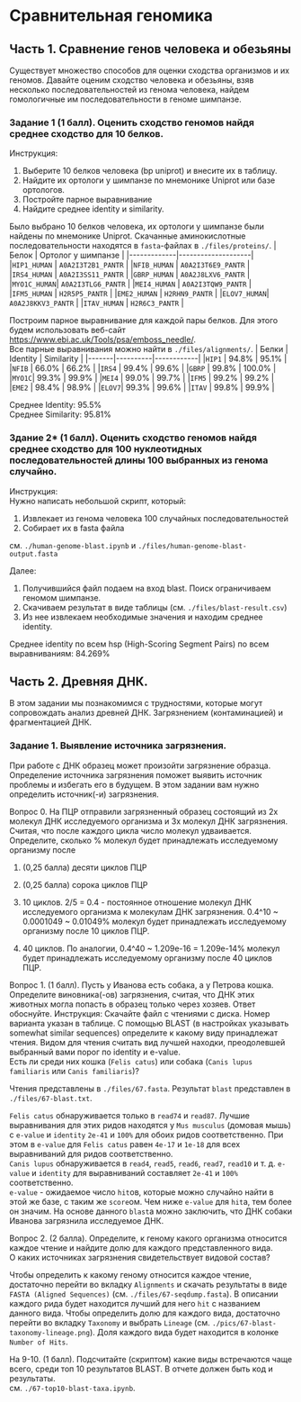 # Сравнительная геномика

## Часть 1. Сравнение генов человека и обезьяны
Существует множество способов для оценки сходства организмов и их геномов. Давайте оценим сходство человека и обезьяны, взяв несколько последовательностей из генома человека, найдем гомологичные им последовательности в геноме шимпанзе.

### Задание 1 (1 балл). Оценить сходство геномов найдя среднее сходство для 10 белков.

Инструкция:
1. Выберите 10 белков человека (bp uniprot) и внесите их в таблицу. 
2. Найдите их ортологи у шимпанзе по мнемонике Uniprot или базе ортологов.
3. Постройте парное выравнивание
4. Найдите среднее identity и similarity.

Было выбрано 10 белков человека, их ортологи у шимпанзе были найдены по мнемонике Uniprot. 
Скачанные аминокислотные последовательности находятся в `fasta`-файлах в `./files/proteins/`.
|    Белок    | Ортолог у шимпанзе |
|-------------|--------------------|
|`HIP1_HUMAN` | `A0A2I3T2B1_PANTR` |
|`NFIB_HUMAN` | `A0A2I3T6E9_PANTR` |
|`IRS4_HUMAN` | `A0A2I3SS11_PANTR` |
|`GBRP_HUMAN` | `A0A2J8LXV6_PANTR` |
|`MYO1C_HUMAN`| `A0A2I3TLG6_PANTR` |
|`MEI4_HUMAN` | `A0A2I3TQW9_PANTR` |
|`IFM5_HUMAN` | `H2R5P5_PANTR`     |
|`EME2_HUMAN` | `H2RHN9_PANTR`     |
|`ELOV7_HUMAN`| `A0A2J8KKV3_PANTR` |
|`ITAV_HUMAN` | `H2R6C3_PANTR`     |

Построим парное выравнивание для каждой пары белков. Для этого будем использовать веб-сайт https://www.ebi.ac.uk/Tools/psa/emboss_needle/.  
Все парные выравнивания можно найти в `./files/alignments/`.
| Белки | Identity | Similarity |
|-------|----------|------------|
|`HIP1` | 94.8%    | 95.1%      |
|`NFIB` | 66.0%    | 66.2%      |
|`IRS4` | 99.4%    | 99.6%      |
|`GBRP` | 99.8%    | 100.0%     |
|`MYO1C`| 99.3%    | 99.9%      |
|`MEI4` | 99.0%    | 99.7%      |
|`IFM5` | 99.2%    | 99.2%      |
|`EME2` | 98.4%    | 98.9%      |
|`ELOV7`| 99.3%    | 99.6%      |
|`ITAV` | 99.8%    | 99.9%      |

Среднее Identity:   95.5%  
Среднее Similarity: 95.81%

### Здание 2* (1 балл). Оценить сходство геномов найдя среднее сходство для 100 нуклеотидных последовательностей длины 100 выбранных из генома случайно.
Инструкция:  
Нужно написать небольшой скрипт, который:  
1. Извлекает из генома человека 100 случайных последовательностей
2. Собирает их в fasta файлa  

см. `./human-genome-blast.ipynb` и `./files/human-genome-blast-output.fasta`

Далее:  
1. Получившийся файл подаем на вход blast. Поиск ограничиваем геномом шимпанзе.
2. Скачиваем результат в виде таблицы (см. `./files/blast-result.csv`)
3. Из нее извлекаем необходимые значения и находим среднее identity.

Среднее identity по всем hsp (High-Scoring Segment Pairs) по всем выравниваниям: 84.269%

## Часть 2. Древняя ДНК.
В этом задании мы познакомимся с трудностями, которые могут сопровождать анализ древней ДНК. Загрязнением (контаминацией) и фрагментацией ДНК.  
### Задание 1. Выявление источника загрязнения.
При работе с ДНК образец может произойти загрязнение образца. Определение источника загрязнения поможет выявить источник проблемы и избегать его в будущем. В этом задании вам нужно определить источник(-и) загрязнения.  

Вопрос 0. На ПЦР отправили загрязненный образец состоящий из 2х молекул ДНК исследуемого организма и 3х молекул ДНК загрязнения. Считая, что после каждого цикла число молекул удваивается. Определите, сколько % молекул будет принадлежать исследуемому организму после  
1. (0,25 балла) десяти циклов ПЦР
2. (0,25 балла) сорока циклов ПЦР

3. 10 циклов. 2/5 = 0.4 - постоянное отношение молекул ДНК исследуемого организма к молекулам ДНК загрязнения. 0.4^10 ~ 0.0001049 ~ 0.01049% молекул будет принадлежать исследуемому организму после 10 циклов ПЦР.
4. 40 циклов. По аналогии, 0.4^40 ~ 1.209e-16 = 1.209e-14% молекул будет принадлежать исследуемому организму после 40 циклов ПЦР.

Вопрос 1. (1 балл). Пусть у Иванова есть собака, а у Петрова кошка. Определите виновника(-ов) загрязнения, считая, что ДНК этих животных могла попасть в образец только через хозяев. Ответ обоснуйте. 
Инструкция: 
Скачайте файл с чтениями с диска. Номер варианта указан в таблице. С помощью BLAST (в настройках указывать somewhat similar sequences) определите к какому виду принадлежат чтения. Видом для чтения считать вид лучшей находки, преодолевшей выбранный вами порог по identity и e-value.  
Есть ли среди них кошка (`Felis catus`) или собака (`Canis lupus familiaris` или `Canis familiaris`)?

Чтения представлены в `./files/67.fasta`.
Результат `blast` представлен в `./files/67-blast.txt`.  

`Felis catus` обнаруживается только в `read74` и `read87`. Лучшие выравнивания для этих ридов находятся у `Mus musculus` (домовая мышь) с `e-value` и `identity` `2e-41` и `100%` для обоих ридов соответственно. При этом в `e-value` для `Felis catus` равен `4e-17` и `1e-18` для всех выравниваний для ридов соответственно.  
`Canis lupus` обнаруживается в `read4`, `read5`, `read6`, `read7`, `read10` и т. д. `e-value` и `identity` для выравниваний составляет `2e-41` и `100%` соответственно.  
`e-value` - ожидаемое число `hit`ов, которые можно случайно найти в этой же базе, с таким же `score`ом. Чем ниже `e-value` для `hit`а, тем более он значим. На основе данного `blast`а можно заключить, что ДНК собаки Иванова загрязнила исследуемое ДНК.

Вопрос 2. (2 балла). Определите, к геному какого организма относится каждое чтение и найдите долю для каждого представленного вида.  
О каких источниках загрязнения свидетельствует видовой состав?

Чтобы определить к какому геному относится каждое чтение, достаточно перейти во вкладку `Alignments` и скачать результаты в виде `FASTA (Aligned Sequences)` (см. `./files/67-seqdump.fasta`). В описании каждого рида будет находится лучший для него `hit` с названием данного вида. 
Чтобы определить долю для каждого вида, достаточно перейти во вкладку `Taxonomy` и выбрать `Lineage` (см. `./pics/67-blast-taxonomy-lineage.png`). Доля каждого вида будет находится в колонке `Number of Hits`.  

На 9-10. (1 балл). Подсчитайте (скриптом) какие виды встречаются чаще всего, среди топ 10 результатов BLAST. В отчете должен быть код и результаты.  
см. `./67-top10-blast-taxa.ipynb`.


